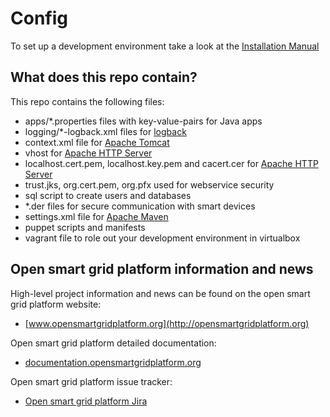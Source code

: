 # Config
To set up a development environment take a look at the [Installation Manual](http://documentation.opensmartgridplatform.org/Userguide/Installation/Installationguide.html)

## What does this repo contain?
This repo contains the following files:

- apps/*.properties files with key-value-pairs for Java apps
- logging/*-logback.xml files for <a href="http://logback.qos.ch">logback</a>
- context.xml file for <a href="http://tomcat.apache.org">Apache Tomcat</a>
- vhost for <a href="http://httpd.apache.org">Apache HTTP Server</a>
- localhost.cert.pem, localhost.key.pem and cacert.cer for <a href="http://httpd.apache.org">Apache HTTP Server</a>
- trust.jks, org.cert.pem, org.pfx used for webservice security
- sql script to create users and databases
- *.der files for secure communication with smart devices
- settings.xml file for <a href="https://maven.apache.org">Apache Maven</a>
- puppet scripts and manifests
- vagrant file to role out your development environment in virtualbox

## Open smart grid platform information and news

High-level project information and news can be found on the open smart grid platform website: 
* [www.opensmartgridplatform.org](http://opensmartgridplatform.org)

Open smart grid platform detailed documentation:
* [documentation.opensmartgridplatform.org](http://documentation.opensmartgridplatform.org)

Open smart grid platform issue tracker:
* [Open smart grid platform Jira](https://smartsocietyservices.atlassian.net/projects/OC/issues)
